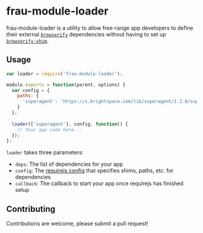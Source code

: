 # frau-module-loader

frau-module-loader is a utility to allow free-range app developers to define their external [`browserify`](http://browserify.org/) dependencies without having to set up [`browserify-shim`](https://github.com/thlorenz/browserify-shim).

## Usage
```javascript
var loader = require('frau-module-loader');

module.exports = function(parent, options) {
  var config = {
    paths: {
      'superagent': 'https://s.brightspace.com/lib/superagent/1.2.0/superagent.min'
    }
  };
  
  loader(['superagent'], config, function() {
    // Your app code here...
  });
};
```

`loader` takes three parameters:
* `deps`: The list of dependencies for your app
* `config`: The [requirejs config](http://requirejs.org/docs/api.html) that specifies shims, paths, etc. for dependencies
* `callback`: The callback to start your app once requirejs has finished setup

## Contributing

Contributions are welcome, please submit a pull request!
